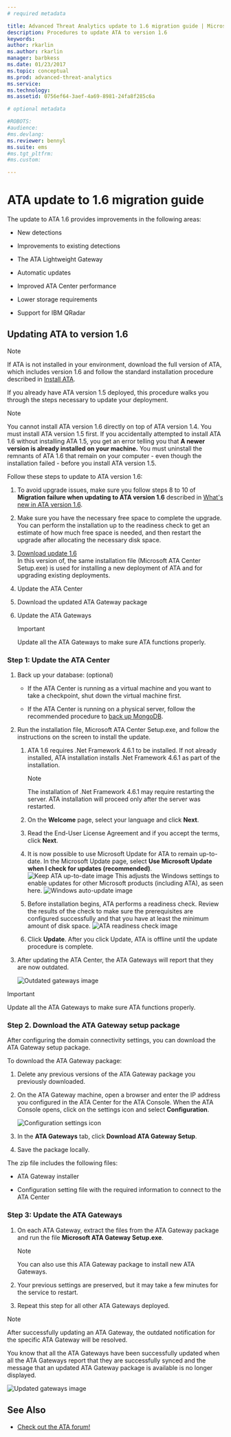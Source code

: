 ```yaml
---
# required metadata

title: Advanced Threat Analytics update to 1.6 migration guide | Microsoft Docs
description: Procedures to update ATA to version 1.6
keywords:
author: rkarlin
ms.author: rkarlin
manager: barbkess
ms.date: 01/23/2017
ms.topic: conceptual
ms.prod: advanced-threat-analytics
ms.service:
ms.technology:
ms.assetid: 0756ef64-3aef-4a69-8981-24fa8f285c6a

# optional metadata

#ROBOTS:
#audience:
#ms.devlang:
ms.reviewer: bennyl
ms.suite: ems
#ms.tgt_pltfrm:
#ms.custom:

---
```


# ATA update to 1.6 migration guide
The update to ATA 1.6 provides improvements in the following areas:

-   New detections

-   Improvements to existing detections

-   The ATA Lightweight Gateway

-   Automatic updates

-   Improved ATA Center performance

-   Lower storage requirements

-   Support for IBM QRadar

## Updating ATA to version 1.6
> [!NOTE] 
> If ATA is not installed in your environment, download the full version of ATA, which includes version 1.6 and follow the standard installation procedure described in [Install ATA](install-ata-step1.md).

If you already have ATA version 1.5 deployed, this procedure walks you through the steps necessary to update your deployment.

> [!NOTE] 
> You cannot install ATA version 1.6 directly on top of ATA version 1.4. You must install ATA version 1.5 first. If you accidentally attempted to install ATA 1.6 without installing ATA 1.5, you get an error telling you that **A newer version is already installed on your machine.** You must uninstall the remnants of ATA 1.6 that remain on your computer - even though the installation failed - before you install ATA version 1.5.

Follow these steps to update to ATA version 1.6:

1. To avoid upgrade issues, make sure you follow steps 8 to 10 of **Migration failure when updating to ATA version 1.6** described in [What's new in ATA version 1.6](whats-new-version-1.6.md).
2. Make sure you have the necessary free space to complete the upgrade. You can perform the installation up to the readiness check to get an estimate of how much free space is needed, and then restart the upgrade after allocating the  necessary disk space.
1.  [Download update 1.6](http://www.microsoft.com/evalcenter/evaluate-microsoft-advanced-threat-analytics)<br>
In this version of, the same installation file (Microsoft ATA Center Setup.exe) is used for installing a new deployment of ATA and for upgrading existing deployments.

2.  Update the ATA Center

3.  Download the updated ATA Gateway package

4.  Update the ATA Gateways

    > [!IMPORTANT]
    > Update all the ATA Gateways to make sure ATA functions properly.

### Step 1: Update the ATA Center

1.  Back up your database: (optional)

    -   If the ATA Center is running as a virtual machine and you want to take a checkpoint, shut down the virtual machine first.

    -   If the ATA Center is running on a physical server, follow the recommended procedure to [back up MongoDB](https://docs.mongodb.org/manual/core/backups/).

2.  Run the installation file, Microsoft ATA Center Setup.exe, and follow the instructions on the screen to install the update.

	1.  ATA 1.6 requires .Net Framework 4.6.1 to be installed. If not already installed, ATA installation installs .Net Framework 4.6.1 as part of the installation.
	
	    > [!NOTE] 
	    > The installation of .Net Framework 4.6.1 may require restarting the server. ATA installation will proceed only after the server was restarted.
    
	2.  On the **Welcome** page, select your language and click **Next**.

	3.  Read the End-User License Agreement and if you accept the terms, click **Next**.

	4.  It is now possible to use Microsoft Update for ATA to remain up-to-date.  In the Microsoft Update page, select **Use Microsoft Update when I check for updates (recommended)**.
    ![Keep ATA up-to-date image](media/ata_ms_update.png)
     This adjusts the Windows settings to enable updates for other Microsoft products (including ATA), as seen here. 
    ![Windows auto-update image](media/ata_installupdatesautomatically.png)

	5.  Before installation begins, ATA performs a readiness check. Review the results of the check to make sure the prerequisites are configured successfully and that you have at least the minimum amount of disk space. 
    ![ATA readiness check image](media/ata_install_readinesschecks.png)

	6.  Click **Update**. After you click Update, ATA is offline until the update procedure is complete.

3.  After updating the ATA Center, the ATA Gateways will report that they are now outdated.

    ![Outdated gateways image](media/ATA-center-outdated.png)

> [!IMPORTANT] 
> Update all the ATA Gateways to make sure ATA functions properly.

### Step 2. Download the ATA Gateway setup package
After configuring the domain connectivity settings, you can download the ATA Gateway setup package.

To download the ATA Gateway package:

1.  Delete any previous versions of the ATA Gateway package you previously downloaded.

2.  On the ATA Gateway machine, open a browser and enter the IP address you configured in the ATA Center for the ATA Console. When the ATA Console opens, click on the settings icon and select **Configuration**.

    ![Configuration settings icon](media/ATA-config-icon.png)

3.  In the **ATA Gateways** tab, click **Download ATA Gateway Setup**.

4.  Save the package locally.

The zip file includes the following files:

-   ATA Gateway installer

-   Configuration setting file with the required information to connect to the ATA Center

### Step 3: Update the ATA Gateways

1.  On each ATA Gateway, extract the files from the ATA Gateway package and run the file **Microsoft ATA Gateway Setup.exe**.

    > [!NOTE] 
    > You can also use this ATA Gateway package to install new ATA Gateways.

2.  Your previous settings are preserved, but it may take a few minutes for the service to restart.

3.  Repeat this step for all other ATA Gateways deployed.

> [!NOTE] 
> After successfully updating an ATA Gateway, the outdated notification for the specific ATA Gateway will be resolved.

You know that all the ATA Gateways have been successfully updated when all the ATA Gateways report that they are successfully synced and the message that an updated ATA Gateway package is available is no longer displayed.

![Updated gateways image](media/ATA-gw-updated.png)


## See Also

- [Check out the ATA forum!](https://social.technet.microsoft.com/Forums/security/home?forum=mata)
